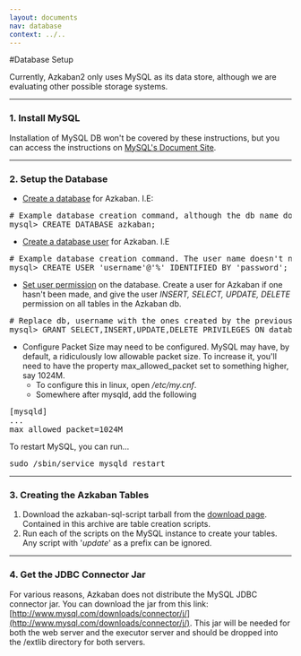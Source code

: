 ```yaml
---
layout: documents
nav: database
context: ../..
---
```

#Database Setup

Currently, Azkaban2 only uses MySQL as its data store, although we are evaluating other possible storage systems.

----------
### 1. Install MySQL
Installation of MySQL DB won't be covered by these instructions, but you can access the instructions on 
[MySQL's Document Site](http://dev.mysql.com/doc/index.html).

----------
### 2. Setup the Database
* [Create a database](http://dev.mysql.com/doc/refman/5.7/en/create-database.html) for Azkaban. I.E:

<pre class="code">
# Example database creation command, although the db name doesn't need to be 'azkaban'
mysql> CREATE DATABASE azkaban;
</pre>

* [Create a database user](http://dev.mysql.com/doc/refman/5.7/en/create-user.html) for Azkaban. I.E

<pre class="code">
# Example database creation command. The user name doesn't need to be 'azkaban'
mysql> CREATE USER 'username'@'%' IDENTIFIED BY 'password';
</pre>

* [Set user permission](http://dev.mysql.com/doc/refman/5.7/en/grant.html) on the database. 
Create a user for Azkaban if one hasn't been made, and give the user _INSERT, SELECT, UPDATE, DELETE_ permission on all tables in the Azkaban db.

<pre class="code">
# Replace db, username with the ones created by the previous steps. 
mysql> GRANT SELECT,INSERT,UPDATE,DELETE PRIVILEGES ON database.* to 'username'@'%' WITH GRANT OPTION;
</pre>

* Configure Packet Size may need to be configured. MySQL may have, by default, a ridiculously low allowable packet size. To increase it, you'll need
to have the property max_allowed_packet set to something higher, say 1024M.
	* To configure this in linux, open _/etc/my.cnf_.
	* Somewhere after mysqld, add the following

<pre class="code">
[mysqld]
...
max_allowed_packet=1024M
</pre>

To restart MySQL, you can run...
<pre class="code">
sudo /sbin/service mysqld restart
</pre>


----------
### 3. Creating the Azkaban Tables

1. Download the azkaban-sql-script tarball from the [download page](../../downloads.html). 
Contained in this archive are table creation scripts.
2. Run each of the scripts on the MySQL instance to create your tables. Any script with '_update_' as a prefix can be ignored.


----------
### 4. Get the JDBC Connector Jar

For various reasons, Azkaban does not distribute the MySQL JDBC connector jar. You can download the jar from this link: [http://www.mysql.com/downloads/connector/j/](http://www.mysql.com/downloads/connector/j/). 
This jar will be needed for both the web server and the executor server and should be dropped into the /extlib directory for both servers.
